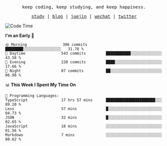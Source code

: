 <p align="center">
  <samp>
    <span>keep coding, keep studying, and keep happiness.</span>
  </samp>
</p>

<p align="center">
  <samp>
    <a href="https://github.com/ouduidui/fe-study">study</a> |
    <a href="https://deweyou.me">blog</a>  |
    <a href="https://juejin.cn/user/4309700183594366">juejin</a> |
    <a href="https://user-images.githubusercontent.com/54696834/165071004-6509e3f2-90c3-448c-9d92-3da42b0c2021.jpeg">wechat</a> |
    <a href="https://twitter.com/ouduidui">twitter</a>
  </samp>
</p>

<!--START_SECTION:waka-->
![Code Time](http://img.shields.io/badge/Code%20Time-4%2C587%20hrs%2039%20mins-blue)

**I'm an Early 🐤** 

```text
🌞 Morning                396 commits         ████████░░░░░░░░░░░░░░░░░   31.78 % 
🌆 Daytime                543 commits         ███████████░░░░░░░░░░░░░░   43.58 % 
🌃 Evening                220 commits         ████░░░░░░░░░░░░░░░░░░░░░   17.66 % 
🌙 Night                  87 commits          ██░░░░░░░░░░░░░░░░░░░░░░░   06.98 % 
```


📊 **This Week I Spent My Time On** 

```text
💬 Programming Languages: 
TypeScript               17 hrs 57 mins      ██████████████████████░░░   89.20 % 
Less                     57 mins             █░░░░░░░░░░░░░░░░░░░░░░░░   04.73 % 
JSON                     32 mins             █░░░░░░░░░░░░░░░░░░░░░░░░   02.65 % 
JavaScript               18 mins             ░░░░░░░░░░░░░░░░░░░░░░░░░   01.56 % 
Markdown                 7 mins              ░░░░░░░░░░░░░░░░░░░░░░░░░   00.62 % 
```


<!--END_SECTION:waka-->
